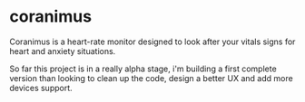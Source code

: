 coranimus
=========

Coranimus is a heart-rate monitor designed to look after your vitals signs for heart and anxiety situations.

So far this project is in a really alpha stage, i'm building a first complete version than looking to clean up the code, design a better UX and add more devices support.
